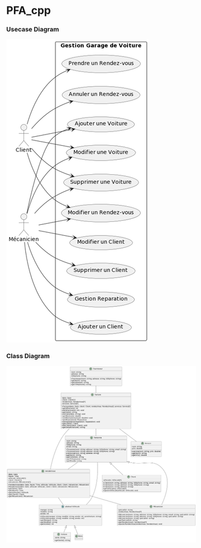 # PFA_cpp

### Usecase Diagram
![UsecaseDiag](./diagrams/diag-usecase.png)

### Class Diagram
![ClassDiagram](./diagrams/diag-class.png)
